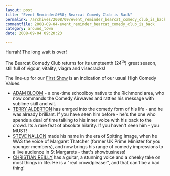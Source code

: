 ```yaml
---
layout: post
title: "Event Reminder&#58; Bearcat Comedy Club is Back"
permalink: /archives/2008/09/event_reminder_bearcat_comedy_club_is_back.html
commentfile: 2008-09-04-event_reminder_bearcat_comedy_club_is_back
category: around_town
date: 2008-09-04 09:20:23

---
```


Hurrah! The long wait is over!

The Bearcat Comedy Club returns for its umpteenth (24<sup>th</sup>) great season, still full of vigour, vitality, viagra and visecracks!

The line-up for our [First Show](/event/show/200705141904) is an indication of our usual High Comedy Values.

-   [ADAM BLOOM](http://www.youtube.com/watch?v=Yozromv8-10) - a one-time schoolboy native to the Richmond area, who now commands the Comedy Airwaves and rattles his message with sublime skill and wit.
-   [TERRY ALDERTON](http://www.youtube.com/watch?v=5L6VXKdbunU) has emrged into the comedy form of his life - and he was already brilliant. If you have seen him before - he's the one who spends a deal of time talking to his inner voice with his back to the crowd. Its a rare feat of absolute hilarity. If you haven't seen him - you MUST!
-   [STEVE NALLON](http://www.youtube.com/watch?v=D5Mpl2SVdJs) made his name in the era of Spitting Image, when he WAS the voice of Margaret Thatcher (former UK Prime Minister for you younger members), and now brings his range of comedy impressions to a live audience in St Margarets - that's showbusiness!
-   [CHRISTIAN REILLY](http://www.youtube.com/watch?v=DzurkhsaZvQ) has a guitar, a stunning voice and a cheeky take on most things in life. He is a "real crowdpleaser", and that can't be a bad thing!
